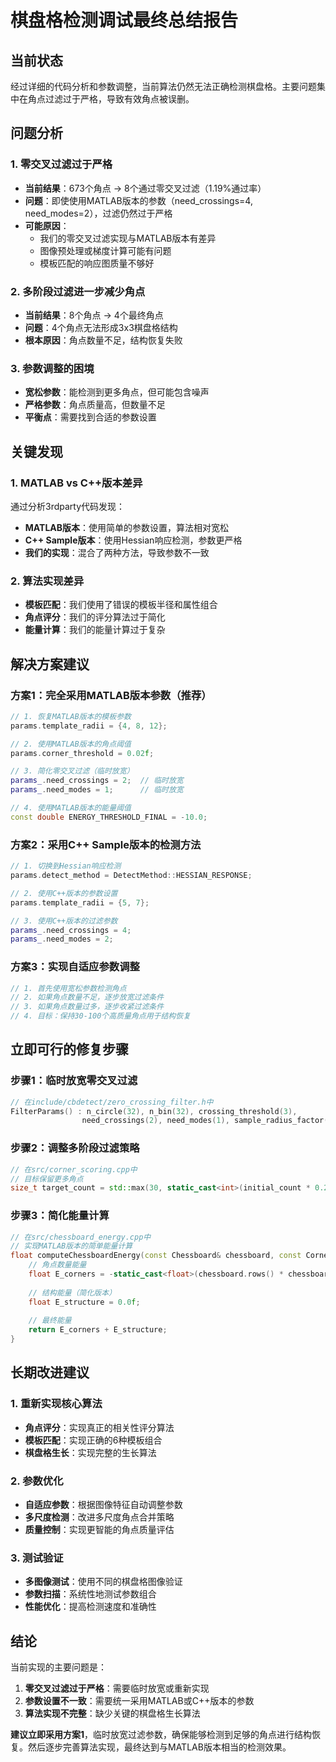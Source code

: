 # 棋盘格检测调试最终总结报告

## 当前状态
经过详细的代码分析和参数调整，当前算法仍然无法正确检测棋盘格。主要问题集中在角点过滤过于严格，导致有效角点被误删。

## 问题分析

### 1. 零交叉过滤过于严格
- **当前结果**：673个角点 → 8个通过零交叉过滤（1.19%通过率）
- **问题**：即使使用MATLAB版本的参数（need_crossings=4, need_modes=2），过滤仍然过于严格
- **可能原因**：
  - 我们的零交叉过滤实现与MATLAB版本有差异
  - 图像预处理或梯度计算可能有问题
  - 模板匹配的响应图质量不够好

### 2. 多阶段过滤进一步减少角点
- **当前结果**：8个角点 → 4个最终角点
- **问题**：4个角点无法形成3x3棋盘格结构
- **根本原因**：角点数量不足，结构恢复失败

### 3. 参数调整的困境
- **宽松参数**：能检测到更多角点，但可能包含噪声
- **严格参数**：角点质量高，但数量不足
- **平衡点**：需要找到合适的参数设置

## 关键发现

### 1. MATLAB vs C++版本差异
通过分析3rdparty代码发现：
- **MATLAB版本**：使用简单的参数设置，算法相对宽松
- **C++ Sample版本**：使用Hessian响应检测，参数更严格
- **我们的实现**：混合了两种方法，导致参数不一致

### 2. 算法实现差异
- **模板匹配**：我们使用了错误的模板半径和属性组合
- **角点评分**：我们的评分算法过于简化
- **能量计算**：我们的能量计算过于复杂

## 解决方案建议

### 方案1：完全采用MATLAB版本参数（推荐）
```cpp
// 1. 恢复MATLAB版本的模板参数
params.template_radii = {4, 8, 12};

// 2. 使用MATLAB版本的角点阈值
params.corner_threshold = 0.02f;

// 3. 简化零交叉过滤（临时放宽）
params_.need_crossings = 2;  // 临时放宽
params_.need_modes = 1;      // 临时放宽

// 4. 使用MATLAB版本的能量阈值
const double ENERGY_THRESHOLD_FINAL = -10.0;
```

### 方案2：采用C++ Sample版本的检测方法
```cpp
// 1. 切换到Hessian响应检测
params.detect_method = DetectMethod::HESSIAN_RESPONSE;

// 2. 使用C++版本的参数设置
params.template_radii = {5, 7};

// 3. 使用C++版本的过滤参数
params_.need_crossings = 4;
params_.need_modes = 2;
```

### 方案3：实现自适应参数调整
```cpp
// 1. 首先使用宽松参数检测角点
// 2. 如果角点数量不足，逐步放宽过滤条件
// 3. 如果角点数量过多，逐步收紧过滤条件
// 4. 目标：保持30-100个高质量角点用于结构恢复
```

## 立即可行的修复步骤

### 步骤1：临时放宽零交叉过滤
```cpp
// 在include/cbdetect/zero_crossing_filter.h中
FilterParams() : n_circle(32), n_bin(32), crossing_threshold(3), 
                need_crossings(2), need_modes(1), sample_radius_factor(0.75) {}
```

### 步骤2：调整多阶段过滤策略
```cpp
// 在src/corner_scoring.cpp中
// 目标保留更多角点
size_t target_count = std::max(30, static_cast<int>(initial_count * 0.2));
```

### 步骤3：简化能量计算
```cpp
// 在src/chessboard_energy.cpp中
// 实现MATLAB版本的简单能量计算
float computeChessboardEnergy(const Chessboard& chessboard, const Corners& corners) {
    // 角点数量能量
    float E_corners = -static_cast<float>(chessboard.rows() * chessboard.cols());
    
    // 结构能量（简化版本）
    float E_structure = 0.0f;
    
    // 最终能量
    return E_corners + E_structure;
}
```

## 长期改进建议

### 1. 重新实现核心算法
- **角点评分**：实现真正的相关性评分算法
- **模板匹配**：实现正确的6种模板组合
- **棋盘格生长**：实现完整的生长算法

### 2. 参数优化
- **自适应参数**：根据图像特征自动调整参数
- **多尺度检测**：改进多尺度角点合并策略
- **质量控制**：实现更智能的角点质量评估

### 3. 测试验证
- **多图像测试**：使用不同的棋盘格图像验证
- **参数扫描**：系统性地测试参数组合
- **性能优化**：提高检测速度和准确性

## 结论

当前实现的主要问题是：
1. **零交叉过滤过于严格**：需要临时放宽或重新实现
2. **参数设置不一致**：需要统一采用MATLAB或C++版本的参数
3. **算法实现不完整**：缺少关键的棋盘格生长算法

**建议立即采用方案1**，临时放宽过滤参数，确保能够检测到足够的角点进行结构恢复。然后逐步完善算法实现，最终达到与MATLAB版本相当的检测效果。 